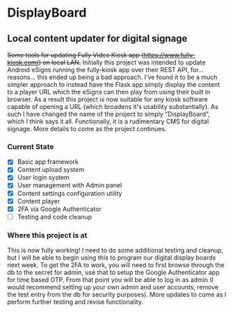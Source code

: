 # DisplayBoard

## Local content updater for digital signage

~~Some tools for updating Fully Video Kiosk app (https://www.fully-kiosk.com/) on local LAN.~~
Initially this project was intended to update Android eSigns running the fully-kiosk app over their REST API, for... reasons... this ended up being a bad approach.  I've found it to be a much simpler approach to instead have the Flask app simply display the content to a player URL which the eSigns can then play from using their built in browser.  As a result this project is now suitable for any kiosk software capable of opening a URL (which broadens it's usability substantially).  As such I have changed the name of the project to simply "DisplayBoard", which I think says it all.  Functionally, it is a rudimentary CMS for digital signage.  More details to come as the project continues.

### Current State
- [x] Basic app framework
- [x] Content upload system
- [x] User login system
- [x] User management with Admin panel
- [X] Content settings configuration utility
- [X] Content player
- [X] 2FA via Google Authenticator
- [ ] Testing and code cleanup

### Where this project is at

This is now fully working!  I need to do some additional testing and cleanup, but I will be able to begin using this to program our digital display boards next week.  To get the 2FA to work, you will need to first browse through the db to the secret for admin, use that to setup the Google Authenticator app for time based OTP.  From that point you will be able to log in as admin (I would recommend setting up your own admin and user accounts, remove the test entry from the db for security purposes).  More updates to come as I perform further testing and revise functionality.